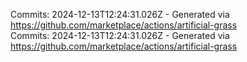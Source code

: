 Commits: 2024-12-13T12:24:31.026Z - Generated via https://github.com/marketplace/actions/artificial-grass
<br>
Commits: 2024-12-13T12:24:31.026Z - Generated via https://github.com/marketplace/actions/artificial-grass
<br>
